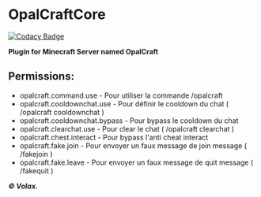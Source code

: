 # OpalCraftCore

[![Codacy Badge](https://api.codacy.com/project/badge/Grade/760f5191e81c4ad6b7b933871661d944)](https://app.codacy.com/manual/VolaxYT/OpalCraftCore?utm_source=github.com&utm_medium=referral&utm_content=VolaxYT/OpalCraftCore&utm_campaign=Badge_Grade_Dashboard)

**Plugin for Minecraft Server named OpalCraft**

**Permissions:**
----------------------------
- opalcraft.command.use - Pour utiliser la commande /opalcraft
- opalcraft.cooldownchat.use - Pour définir le cooldown du chat ( /opalcraft cooldownchat )
- opalcraft.cooldownchat.bypass - Pour bypass le cooldown du chat
- opalcraft.clearchat.use - Pour clear le chat ( /opalcraft clearchat )
- opalcraft.chest.interact - Pour bypass l'anti cheat interact
- opalcraft.fake.join - Pour envoyer un faux message de join message ( /fakejoin )
- opalcraft.fake.leave - Pour envoyer un faux message de quit message ( /fakequit )

***© Volax.***
